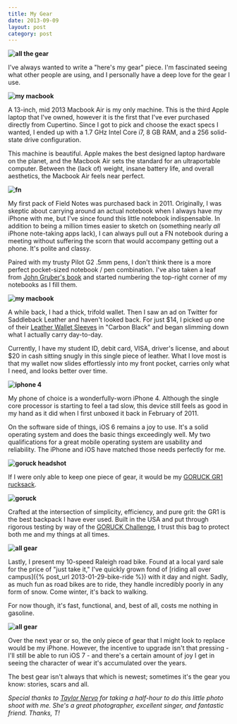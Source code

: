 ```yaml
---
title: My Gear
date: 2013-09-09
layout: post
category: post
---
```

__![all the gear]({{site.domain}}/public/cargo/all-the-gear.jpg)__

I've always wanted to write a "here's my gear" piece. I'm fascinated seeing what other people are using, and I personally have a deep love for the gear I use.

__![my macbook]({{site.domain}}/public/cargo/holding-macbook.jpg)__

A 13-inch, mid 2013 Macbook Air is my only machine. This is the third Apple laptop that I've owned, however it is the first that I've ever purchased directly from Cupertino. Since I got to pick and choose the exact specs I wanted, I ended up with a 1.7 GHz Intel Core i7, 8 GB RAM, and a 256 solid-state drive configuration.

This machine is beautiful. Apple makes the best designed laptop hardware on the planet, and the Macbook Air sets the standard for an ultraportable computer. Between the (lack of) weight, insane battery life, and overall aesthetics, the Macbook Air feels near perfect.

__![fn]({{site.domain}}/public/cargo/fieldnotes.jpg)__

My first pack of Field Notes was purchased back in 2011. Originally, I was skeptic about carrying around an actual notebook when I always have my iPhone with me, but I've since found this little notebook indispensable. In addition to being a million times easier to sketch on (something nearly *all* iPhone note-taking apps lack), I can always pull out a FN notebook during a meeting without suffering the scorn that would accompany getting out a phone. It's polite and classy.

Paired with my trusty Pilot G2 .5mm pens, I don't think there is a more perfect pocket-sized notebook / pen combination. I've also taken a leaf from [John Gruber's book](http://instagram.com/p/df2UcblzVx/) and started numbering the top-right corner of my notebooks as I fill them.

__![my macbook]({{site.domain}}/public/cargo/wallet-and-fn.jpg)__

A while back, I had a thick, trifold wallet. Then I saw an ad on Twitter for Saddleback Leather and haven't looked back. For just $14, I picked up one of their [Leather Wallet Sleeves](http://www.saddlebackleather.com/Classic-Wallet-Sleeve?sc=8&category=87) in "Carbon Black" and began slimming down what I actually carry day-to-day.

Currently, I have my student ID, debit card, VISA, driver's license, and about $20 in cash sitting snugly in this single piece of leather. What I love most is that my wallet now slides effortlessly into my front pocket, carries only what I need, and looks better over time.

__![iphone 4]({{site.domain}}/public/cargo/iphone4.jpg)__

My phone of choice is a wonderfully-worn iPhone 4. Although the single core processor is starting to feel a tad slow, this device still feels as good in my hand as it did when I first unboxed it back in February of 2011.

On the software side of things, iOS 6 remains a joy to use. It's a solid operating system and does the basic things exceedingly well. My two qualifications for a great mobile operating system are usability and reliability. The iPhone and iOS have matched those needs perfectly for me.

__![goruck headshot]({{site.domain}}/public/cargo/goruck-headshot.jpg)__

If I were only able to keep one piece of gear, it would be my [GORUCK GR1 rucksack](https://www.goruck.com/gear/Details/gr1-black).

__![goruck]({{site.domain}}/public/cargo/goruck.jpg)__

Crafted at the intersection of simplicity, efficiency, and pure grit: the GR1 is the best backpack I have ever used. Built in the USA and put through rigorous testing by way of the [GORUCK Challenge](https://www.goruck.com/events/challenge), I trust this bag to protect both me and my things at all times.

__![all gear]({{site.domain}}/public/cargo/goruck-and-bike.jpg)__

Lastly, I present my 10-speed Raleigh road bike. Found at a local yard sale for the price of "just take it," I've quickly grown fond of [riding all over campus]({% post_url 2013-01-29-bike-ride %}) with it day and night. Sadly, as much fun as road bikes are to ride, they handle incredibly poorly in any form of snow. Come winter, it's back to walking.

For now though, it's fast, functional, and, best of all, costs me nothing in gasoline.

__![all gear]({{site.domain}}/public/cargo/all-gear-angled.jpg)__

Over the next year or so, the only piece of gear that I might look to replace would be my iPhone. However, the incentive to upgrade isn't that pressing - I'll still be able to run iOS 7 - and there's a certain amount of joy I get in seeing the character of wear it's accumulated over the years.

The best gear isn't always that which is newest; sometimes it's the gear you know: stories, scars and all.

*Special thanks to [Taylor Nervo](https://twitter.com/tayv_12) for taking a half-hour to do this little photo shoot with me. She's a great photographer, excellent singer, and fantastic friend. Thanks, T!*
